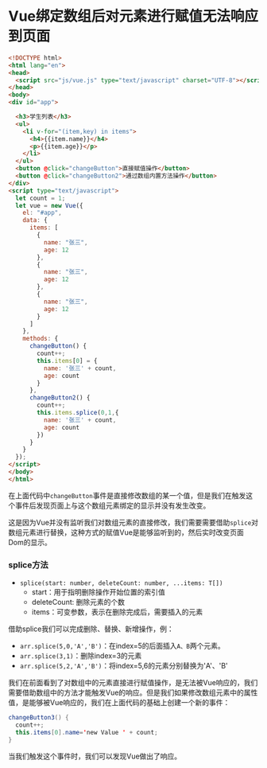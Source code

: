 # Vue绑定数组后对元素进行赋值无法响应到页面

```html
<!DOCTYPE html>
<html lang="en">
<head>
  <script src="js/vue.js" type="text/javascript" charset="UTF-8"></script>
</head>
<body>
<div id="app">

  <h3>学生列表</h3>
  <ul>
    <li v-for="(item,key) in items">
      <h4>{{item.name}}</h4>
      <p>{{item.age}}</p>
    </li>
  </ul>
  <button @click="changeButton">直接赋值操作</button>
  <button @click="changeButton2">通过数组内置方法操作</button>
</div>
<script type="text/javascript">
  let count = 1;
  let vue = new Vue({
    el: "#app",
    data: {
      items: [
        {
          name: "张三",
          age: 12
        },
        {
          name: "张三",
          age: 12
        },
        {
          name: "张三",
          age: 12
        }
      ]
    },
    methods: {
      changeButton() {
        count++;
        this.items[0] = {
          name: '张三' + count,
          age: count
        }
      },
      changeButton2() {
        count++;
        this.items.splice(0,1,{
          name: '张三' + count,
          age: count
        })
      }
    }
  });
</script>
</body>
</html>
```

在上面代码中`changeButton`事件是直接修改数组的某一个值，但是我们在触发这个事件后发现页面上与这个数组元素绑定的显示并没有发生改变。

这是因为Vue并没有监听我们对数组元素的直接修改，我们需要需要借助`splice`对数组元素进行替换，这种方式的赋值Vue是能够监听到的，然后实时改变页面Dom的显示。

### splice方法

- `splice(start: number, deleteCount: number, ...items: T[])`
  - start：用于指明删除操作开始位置的索引值
  - deleteCount: 删除元素的个数
  - items：可变参数，表示在删除完成后，需要插入的元素

借助splice我们可以完成删除、替换、新增操作，例：

- `arr.splice(5,0,'A','B')`：在index=5的后面插入`A、B`两个元素。
- `arr.splice(3,1)`：删除index=3的元素
- `arr.splice(5,2,'A','B')`：将index=5,6的元素分别替换为'A'、'B'

我们在前面看到了对数组中的元素直接进行赋值操作，是无法被Vue响应的，我们需要借助数组中的方法才能触发Vue的响应。但是我们如果修改数组元素中的属性值，是能够被Vue响应的，我们在上面代码的基础上创建一个新的事件：

```java
changeButton3() {
  count++;
  this.items[0].name='new Value ' + count;
}
```

当我们触发这个事件时，我们可以发现Vue做出了响应。
